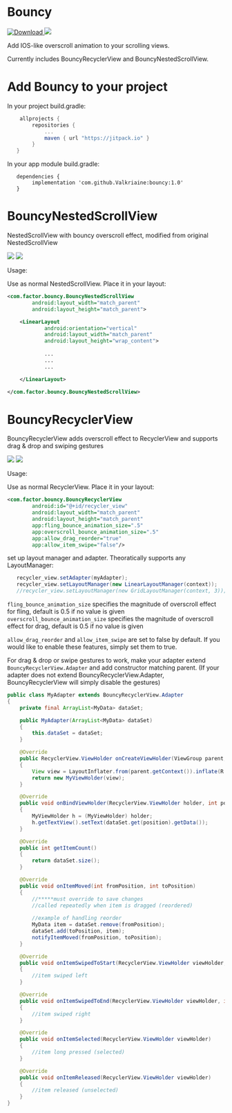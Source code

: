 # Bouncy 

[ ![Download](https://api.bintray.com/packages/valkriaine/factor/bouncy/images/download.svg?version=1.0) ](https://bintray.com/valkriaine/factor/bouncy/1.0/link)
[![](https://jitpack.io/v/Valkriaine/bouncy.svg)](https://jitpack.io/#Valkriaine/bouncy)

Add IOS-like overscroll animation to your scrolling views. 

Currently includes BouncyRecyclerView and BouncyNestedScrollView.

# Add Bouncy to your project

In your project build.gradle:
```gradle
    allprojects {
        repositories {
            ...
            maven { url "https://jitpack.io" }
        }
   }
  ```
 
In your app module build.gradle:
```
   dependencies {
        implementation 'com.github.Valkriaine:bouncy:1.0'
   }
 ```



# BouncyNestedScrollView

NestedScrollView with bouncy overscroll effect, modified from original NestedScrollView

<img src="./images/BouncyNestedScrollViewDemo.gif"/> <img src="./images/FactorLauncherSettingsScreen.gif"/>

Usage:

Use as normal NestedScrollView. Place it in your layout:

```xml
<com.factor.bouncy.BouncyNestedScrollView
        android:layout_width="match_parent"
        android:layout_height="match_parent">

    <LinearLayout
            android:orientation="vertical"
            android:layout_width="match_parent"
            android:layout_height="wrap_content">
            
            ...
            ...
            ...

    </LinearLayout>

</com.factor.bouncy.BouncyNestedScrollView>
```

# BouncyRecyclerView

BouncyRecyclerView adds overscroll effect to RecyclerView and supports drag & drop and swiping gestures

<img src="./images/BouncyRecyclerViewDemo.gif"/> <img src="./images/reorder_and_swipe.gif"/>

Usage:

Use as normal RecyclerView. Place it in your layout:

```xml
<com.factor.bouncy.BouncyRecyclerView
        android:id="@+id/recycler_view"
        android:layout_width="match_parent"
        android:layout_height="match_parent"
        app:fling_bounce_animation_size=".5"
        app:overscroll_bounce_animation_size=".5"
        app:allow_drag_reorder="true"
        app:allow_item_swipe="false"/>
```

set up layout manager and adapter. Theoratically supports any LayoutManager: 
```java
   recycler_view.setAdapter(myAdapter);
   recycler_view.setLayoutManager(new LinearLayoutManager(context));
   //recycler_view.setLayoutManager(new GridLayoutManager(context, 3));
```

```fling_bounce_animation_size``` specifies the magnitude of overscroll effect for fling, default is 0.5 if no value is given
```overscroll_bounce_animation_size``` specifies the magnitude of overscroll effect for drag, default is 0.5 if no value is given

```allow_drag_reorder``` and ```allow_item_swipe``` are set to false by default. If you would like to enable these features, simply set them to true.



For drag & drop or swipe gestures to work, make your adapter extend ```BouncyRecyclerView.Adapter``` and add constructor matching parent.
(If your adapter does not extend BouncyRecyclerView.Adapter, BouncyRecyclerView will simply disable the gestures)
```java
public class MyAdapter extends BouncyRecyclerView.Adapter
{
    private final ArrayList<MyData> dataSet;

    public MyAdapter(ArrayList<MyData> dataSet)
    {
        this.dataSet = dataSet;
    }

    @Override
    public RecyclerView.ViewHolder onCreateViewHolder(ViewGroup parent, int viewType)
    {
        View view = LayoutInflater.from(parent.getContext()).inflate(R.layout.list_item, parent, false);
        return new MyViewHolder(view);
    }

    @Override
    public void onBindViewHolder(RecyclerView.ViewHolder holder, int position)
    {
        MyViewHolder h = (MyViewHolder) holder;
        h.getTextView().setText(dataSet.get(position).getData());
    }

    @Override
    public int getItemCount()
    {
        return dataSet.size();
    }

    @Override
    public void onItemMoved(int fromPosition, int toPosition)
    {
        //*****must override to save changes 
        //called repeatedly when item is dragged (reordered)
        
        //example of handling reorder
        MyData item = dataSet.remove(fromPosition);
        dataSet.add(toPosition, item);
        notifyItemMoved(fromPosition, toPosition);
    }

    @Override
    public void onItemSwipedToStart(RecyclerView.ViewHolder viewHolder, int position)
    {
        //item swiped left
    }

    @Override
    public void onItemSwipedToEnd(RecyclerView.ViewHolder viewHolder, int position)
    {
        //item swiped right
    }

    @Override
    public void onItemSelected(RecyclerView.ViewHolder viewHolder)
    {
        //item long pressed (selected)
    }

    @Override
    public void onItemReleased(RecyclerView.ViewHolder viewHolder)
    {
        //item released (unselected)
    }
}
```
